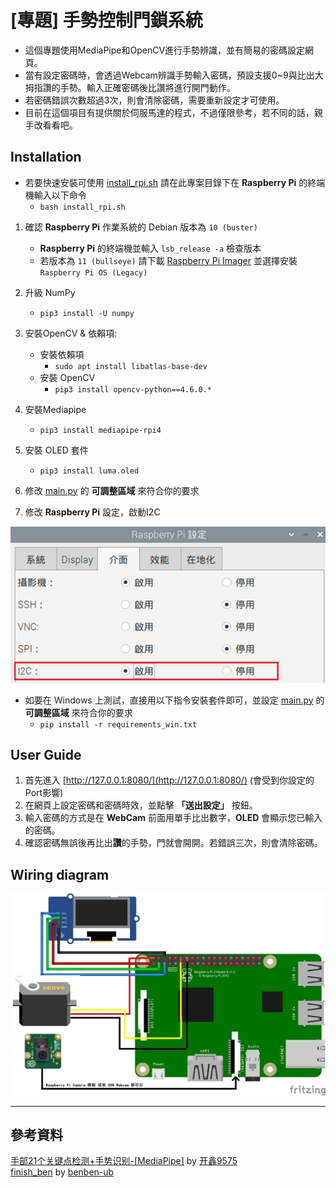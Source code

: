 # [專題] 手勢控制門鎖系統

* 這個專題使用MediaPipe和OpenCV進行手勢辨識，並有簡易的密碼設定網頁。
* 當有設定密碼時，會透過Webcam辨識手勢輸入密碼，預設支援0~9與比出大拇指讚的手勢。輸入正確密碼後比讚將進行開門動作。
* 若密碼錯誤次數超過3次，則會清除密碼，需要重新設定才可使用。
* 目前在這個項目有提供關於伺服馬達的程式，不過僅限參考，若不同的話，親手改看看吧。

## Installation

* 若要快速安裝可使用 [install_rpi.sh](install_rpi.sh)
  請在此專案目錄下在 **Raspberry Pi** 的終端機輸入以下命令
  * `bash install_rpi.sh`

1. 確認 **Raspberry Pi** 作業系統的 Debian 版本為 `10 (buster)`
   * **Raspberry Pi** 的終端機並輸入 `lsb_release -a` 檢查版本
   * 若版本為 `11 (bullseye)` 請下載 [Raspberry Pi Imager](https://www.raspberrypi.com/software/) 並選擇安裝 `Raspberry Pi OS (Legacy)`
2. 升級 NumPy
   * `pip3 install -U numpy`
3. 安裝OpenCV & 依賴項:
   * 安裝依賴項
     * `sudo apt install libatlas-base-dev`
   * 安裝 OpenCV
     * `pip3 install opencv-python==4.6.0.*`
4. 安裝Mediapipe
   * `pip3 install mediapipe-rpi4`
5. 安裝 OLED 套件
   * `pip3 install luma.oled`
6. 修改 [main.py](main.py) 的 **可調整區域** 來符合你的要求

7. 修改 **Raspberry Pi** 設定，啟動I2C

![I2C 設定](https://raw.githubusercontent.com/MeowXiaoXiang/Gesture-Controlled-Door-Lock-System/master/markdown_img/raspi_config.png)

* 如要在 Windows 上測試，直接用以下指令安裝套件即可，並設定 [main.py](main.py) 的 **可調整區域** 來符合你的要求
  * `pip install -r requirements_win.txt`

## User Guide

1. 首先進入 [http://127.0.0.1:8080/](http://127.0.0.1:8080/) (會受到你設定的Port影響)
2. 在網頁上設定密碼和密碼時效，並點擊 **「送出設定」** 按鈕。
3. 輸入密碼的方式是在 **WebCam** 前面用單手比出數字，**OLED** 會顯示您已輸入的密碼。
4. 確認密碼無誤後再比出**讚**的手勢，門就會開開。若錯誤三次，則會清除密碼。

## Wiring diagram
![接線圖](https://raw.githubusercontent.com/MeowXiaoXiang/Gesture-Controlled-Door-Lock-System/master/markdown_img/wiring_diagram.jpg)

---
## 參考資料
[手部21个关键点检测+手势识别-[MediaPipe]](https://blog.csdn.net/weixin_45930948/article/details/115444916) by [开鑫9575](https://blog.csdn.net/weixin_45930948)
<br>
[finish_ben](https://github.com/benben-ub/finish_ben) by [benben-ub](https://github.com/benben-ub)
